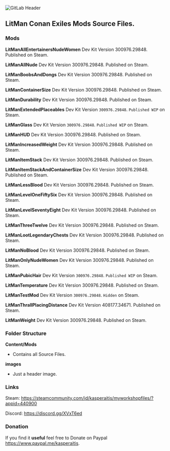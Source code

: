 ![GitLab Header](/images/gitlab_header.png)

## LitMan Conan Exiles Mods Source Files.

### Mods

**LitManAllEntertainersNudeWomen**
Dev Kit Version 300976.29848. Published on Steam.

**LitManAllNude**
Dev Kit Version 300976.29848. Published on Steam.

**LitManBoobsAndDongs**
Dev Kit Version 300976.29848. Published on Steam.

**LitManContainerSize**
Dev Kit Version 300976.29848. Published on Steam.

**LitManDurability**
Dev Kit Version 300976.29848. Published on Steam.

**LitManExtendedPlaceables**
Dev Kit Version `300976.29848`. `Published WIP` on Steam.

**LitManGlass**
Dev Kit Version `300976.29848`. `Published WIP` on Steam.

**LitManHUD**
Dev Kit Version 300976.29848. Published on Steam.

**LitManIncreasedWeight**
Dev Kit Version 300976.29848. Published on Steam.

**LitManItemStack**
Dev Kit Version 300976.29848. Published on Steam.

**LitManItemStackAndContainerSize**
Dev Kit Version 300976.29848. Published on Steam.

**LitManLessBlood**
Dev Kit Version 300976.29848. Published on Steam.

**LitManLevelOneFiftySix**
Dev Kit Version 300976.29848. Published on Steam.

**LitManLevelSeventyEight**
Dev Kit Version 300976.29848. Published on Steam.

**LitManThreeTwelve**
Dev Kit Version 300976.29848. Published on Steam.

**LitManLootLegendaryChests**
Dev Kit Version 300976.29848. Published on Steam.

**LitManNoBlood**
Dev Kit Version 300976.29848. Published on Steam.

**LitManOnlyNudeWomen**
Dev Kit Version 300976.29848. Published on Steam.

**LitManPubicHair**
Dev Kit Version `300976.29848`. `Published WIP` on Steam.

**LitManTemperature**
Dev Kit Version 300976.29848. Published on Steam.

**LitManTestMod**
Dev Kit Version `300976.29848`. `Hidden` on Steam.

**LitManThrallPlacingDistance**
Dev Kit Version 408177.34671. Published on Steam.

**LitManWeight**
Dev Kit Version 300976.29848. Published on Steam.

### Folder Structure

**Content/Mods**
- Contains all Source Files.

**images**
- Just a header image.

### Links

Steam: https://steamcommunity.com/id/kasperaitis/myworkshopfiles/?appid=440900

Discord: https://discord.gg/XVxT6ed

### Donation

If you find it **useful** feel free to Donate on Paypal https://www.paypal.me/kasperaitis.
